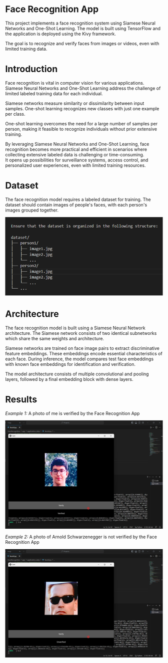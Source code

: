 # Face Recognition App
This project implements a face recognition system using Siamese Neural Networks and One-Shot Learning.   The model is built using TensorFlow and the application is deployed using the Kivy framework.

The goal is to recognize and verify faces from images or videos, even with limited training data.
# Introduction
Face recognition is vital in computer vision for various applications. Siamese Neural Networks and One-Shot Learning address the challenge of limited labeled training data for each individual. 

Siamese networks measure similarity or dissimilarity between input samples. One-shot learning recognizes new classes with just one example per class.

 One-shot learning overcomes the need for a large number of samples per person, making it feasible to recognize individuals without prior extensive training.

By leveraging Siamese Neural Networks and One-Shot Learning, face recognition becomes more practical and efficient in scenarios where collecting extensive labeled data is challenging or time-consuming.  
It opens up possibilities for surveillance systems, access control, and personalized user experiences, even with limited training resources.


# Dataset
The face recognition model requires a labeled dataset for training. The dataset should contain images of people's faces, with each person's images grouped together. 


![Screenshot](./screenshots/Directory_Structure.png)


# Architecture
The face recognition model is built using a Siamese Neural Network architecture. The Siamese network consists of two identical subnetworks  which share the same weights and architecture.

Siamese networks are trained on face image pairs to extract discriminative feature embeddings. These embeddings encode essential characteristics of each face.
 During inference, the model compares test face embeddings with known face embeddings for identification and verification.

The model architecture consists of multiple convolutional and pooling layers, followed by a final embedding block with dense layers.

# Results


*Example 1:*
A photo of me is verified by the Face Recognition App

![Screenshot](./results/Verified_Result.png)


*Example 2:*
A photo of Arnold Schwarzenegger is not verified by the Face Recognition App

![Screenshot](./results/UnVerified_Result.png)




